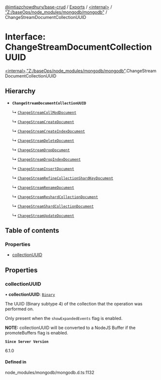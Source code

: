 [@imtiazchowdhury/base-crud](../README.md) / [Exports](../modules.md) / [\<internal\>](../modules/internal_.md) / ["Z:/baseOps/node\_modules/mongodb/mongodb"](../modules/internal_._Z__baseOps_node_modules_mongodb_mongodb_.md) / ChangeStreamDocumentCollectionUUID

# Interface: ChangeStreamDocumentCollectionUUID

[\<internal\>](../modules/internal_.md).["Z:/baseOps/node\_modules/mongodb/mongodb"](../modules/internal_._Z__baseOps_node_modules_mongodb_mongodb_.md).ChangeStreamDocumentCollectionUUID

## Hierarchy

- **`ChangeStreamDocumentCollectionUUID`**

  ↳ [`ChangeStreamCollModDocument`](internal_._Z__baseOps_node_modules_mongodb_mongodb_.ChangeStreamCollModDocument.md)

  ↳ [`ChangeStreamCreateDocument`](internal_._Z__baseOps_node_modules_mongodb_mongodb_.ChangeStreamCreateDocument.md)

  ↳ [`ChangeStreamCreateIndexDocument`](internal_._Z__baseOps_node_modules_mongodb_mongodb_.ChangeStreamCreateIndexDocument.md)

  ↳ [`ChangeStreamDeleteDocument`](internal_._Z__baseOps_node_modules_mongodb_mongodb_.ChangeStreamDeleteDocument.md)

  ↳ [`ChangeStreamDropDocument`](internal_._Z__baseOps_node_modules_mongodb_mongodb_.ChangeStreamDropDocument.md)

  ↳ [`ChangeStreamDropIndexDocument`](internal_._Z__baseOps_node_modules_mongodb_mongodb_.ChangeStreamDropIndexDocument.md)

  ↳ [`ChangeStreamInsertDocument`](internal_._Z__baseOps_node_modules_mongodb_mongodb_.ChangeStreamInsertDocument.md)

  ↳ [`ChangeStreamRefineCollectionShardKeyDocument`](internal_._Z__baseOps_node_modules_mongodb_mongodb_.ChangeStreamRefineCollectionShardKeyDocument.md)

  ↳ [`ChangeStreamRenameDocument`](internal_._Z__baseOps_node_modules_mongodb_mongodb_.ChangeStreamRenameDocument.md)

  ↳ [`ChangeStreamReshardCollectionDocument`](internal_._Z__baseOps_node_modules_mongodb_mongodb_.ChangeStreamReshardCollectionDocument.md)

  ↳ [`ChangeStreamShardCollectionDocument`](internal_._Z__baseOps_node_modules_mongodb_mongodb_.ChangeStreamShardCollectionDocument.md)

  ↳ [`ChangeStreamUpdateDocument`](internal_._Z__baseOps_node_modules_mongodb_mongodb_.ChangeStreamUpdateDocument.md)

## Table of contents

### Properties

- [collectionUUID](internal_._Z__baseOps_node_modules_mongodb_mongodb_.ChangeStreamDocumentCollectionUUID.md#collectionuuid)

## Properties

### collectionUUID

• **collectionUUID**: [`Binary`](../classes/internal_._Z__baseOps_node_modules_mongodb_mongodb_.Binary.md)

The UUID (Binary subtype 4) of the collection that the operation was performed on.

Only present when the `showExpandedEvents` flag is enabled.

**NOTE:** collectionUUID will be converted to a NodeJS Buffer if the promoteBuffers
   flag is enabled.

**`Since Server Version`**

6.1.0

#### Defined in

node_modules/mongodb/mongodb.d.ts:1132

